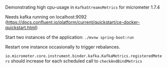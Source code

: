 Demonstrating high cpu-usage in `KafkaStreamsMetrics` for micrometer 1.7.4

Needs kafka running on localhost:9092 (https://docs.confluent.io/platform/current/quickstart/ce-docker-quickstart.html)

Start two instances of the application: `./mvnw spring-boot:run`

Restart one instance occasionally to trigger rebalances.

`io.micrometer.core.instrument.binder.kafka.KafkaMetrics.registeredMeters` should increase for each scheduled call to `checkAndBindMetrics`